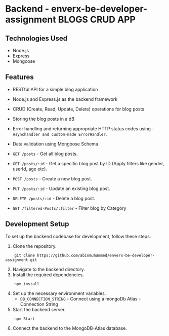 # Backend - enverx-be-developer-assignment BLOGS CRUD APP

## Technologies Used

- Node.js
- Express
- Mongoose


## Features

 - RESTful API for a simple blog application
 - Node.js and Express.js as the backend framework
 - CRUD (Create, Read, Update, Delete) operations for blog posts
 - Storing the blog posts in a dB
 - Error handling and returning appropriate HTTP status codes using - `Asynchandler and custom-made ErrorHandler`.
 - Data validation using Mongoose Schema

- `GET /posts` - Get all blog posts.
- `GET /posts/:id` - Get a specific blog post by ID (Apply filters like gender, userId, age etc).
- `POST /posts` - Create a new blog post.
- `PUT /posts/:id` - Update an existing blog post.
- `DELETE /posts/:id` - Delete a blog post.
- `GET /filtered-Posts/:filter` - Filter blog by Category

## Development Setup

To set up the backend codebase for development, follow these steps:

1. Clone the repository.
```shell
    git clone https://github.com/abinmuhammed/enverx-be-developer-assignment.git
```
2. Navigate to the backend directory.
3. Install the required dependencies.
```shell
    npm install
```
4. Set up the necessary environment variables.
   - `DB_CONNECTION_STRING` - Connect using a mongoDb Atlas -Connection String
5. Start the backend server.
```shell
    npm Start
```
6. Connect the backend to the MongoDB-Atlas database.


